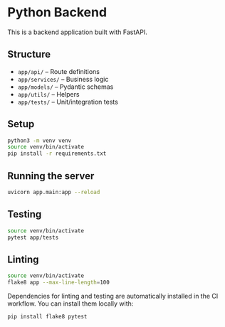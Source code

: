 # Python Backend

This is a backend application built with FastAPI.

## Structure

- `app/api/` – Route definitions
- `app/services/` – Business logic
- `app/models/` – Pydantic schemas
- `app/utils/` – Helpers
- `app/tests/` – Unit/integration tests

## Setup

```bash
python3 -m venv venv
source venv/bin/activate
pip install -r requirements.txt
```

## Running the server

```bash
uvicorn app.main:app --reload
```

## Testing

```bash
source venv/bin/activate
pytest app/tests
```

## Linting

```bash
source venv/bin/activate
flake8 app --max-line-length=100
```

Dependencies for linting and testing are automatically installed in the CI workflow.
You can install them locally with:

```bash
pip install flake8 pytest
```
